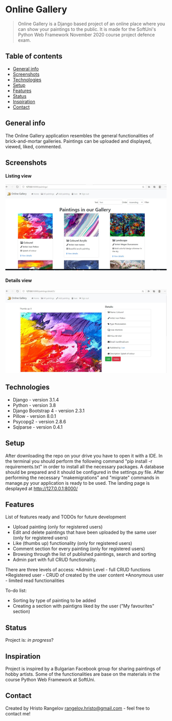 # Online Gallery
> Online Gallery is a Django based project of an online place where you can show your paintings to the public. It is made for the SoftUni's Python Web Framework November 2020 course project defence exam.  

## Table of contents
* [General info](#general-info)
* [Screenshots](#screenshots)
* [Technologies](#technologies)
* [Setup](#setup)
* [Features](#features)
* [Status](#status)
* [Inspiration](#inspiration)
* [Contact](#contact)

## General info
The Online Gallery application resembles the general functionalities of brick-and-mortar galleries. Paintings can be uploaded and displayed, viewed, liked, commented.
 

## Screenshots
#### Listing view
![Example screenshot](./screenshots/screenshot_1.jpg)
#### Details view
![Example screenshot](./screenshots/screenshot_2.jpg)

## Technologies
* Django - version 3.1.4
* Python - version 3.8
* Django Bootstrap 4 - version 2.3.1
* Pillow - version 8.0.1
* Psycopg2 - version 2.8.6
* Sqlparse - version 0.4.1

## Setup
After downloading the repo on your drive you have to open it with a IDE. In the terminal you should perform the following command "pip install -r requirements.txt" in order to install all the necessary packages. A database should be prepared and it should be configured in the settings.py file. After performing the necessary  "makemigrations" and "migrate" commands in manage.py your application is ready to be used. The landing page is desplayed at http://127.0.0.1:8000/


## Features
List of features ready and TODOs for future development
* Upload painting (only for registered users)
* Edit and delete paintings that have been uploaded by the same user (only for registered users)
* Like (thumbs up) functionality (only for registered users)
* Comment section for every painting (only for registered users)
* Browsing through the list of published paintings, search and sorting
* Admin part with full CRUD functionality.

There are three levels of access:
*Admin Level - full CRUD functions
*Registered user - CRUD of created by the user content
*Anonymous user - limited read functionalities


To-do list:
* Sorting by type of painting to be added
* Creating a section with paintigns liked by the user ("My favourites" section)


## Status
Project is: _in progress_?

## Inspiration
Project is inspired by a Bulgarian Facebook group for sharing paintings of hobby artists. Some of the functionalities are base on the materials in the course Python Web Framework at SoftUni.

## Contact
Created by Hristo Rangelov rangelov.hristo@gmail.com  - feel free to contact me!
